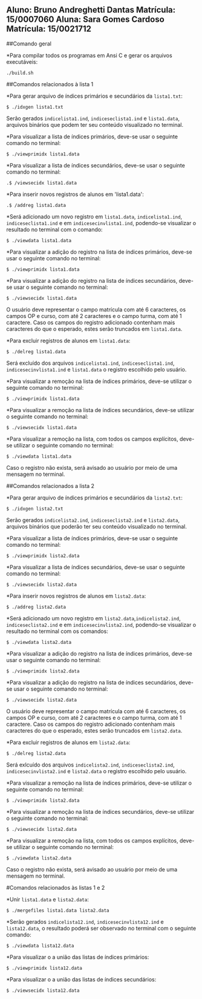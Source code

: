 Aluno: Bruno Andreghetti Dantas         Matrícula: 15/0007060
Aluna: Sara Gomes Cardoso               Matrícula: 15/0021712
---

##Comando geral

*Para compilar todos os programas em Ansi C e gerar os arquivos executáveis:

`./build.sh`

##Comandos relacionados à lista 1

*Para gerar arquivo de índices primários e secundários da `lista1.txt`:

```
$ ./idxgen lista1.txt
```

Serão gerados `indicelista1.ind`, `indiceseclista1.ind` e `lista1.data`,
arquivos binários que podem ter seu conteúdo visualizado no terminal.

*Para visualizar a lista de índices primários, deve-se usar o seguinte 
comando no terminal:

```
$ ./viewprimidx lista1.data
```

*Para visualizar a lista de índices secundários, deve-se usar o seguinte 
comando no terminal:

```
.$ /viewsecidx lista1.data
```

*Para inserir novos registros de alunos em 'lista1.data':

```
.$ /addreg lista1.data
```

*Será adicionado um novo registro em `lista1.data`, `indicelista1.ind`, 
`indiceseclista1.ind` e em `indicesecinvlista1.ind`, podendo-se 
visualizar o resultado no terminal com o comando:

```
$ ./viewdata lista1.data
```

*Para visualizar a adição do registro na lista de índices primários, deve-se 
usar o seguinte comando no terminal:

```
$ ./viewprimidx lista1.data
```

*Para visualizar a adição do registro na lista de índices secundários, deve-se
usar o seguinte comando no terminal:

```
$ ./viewsecidx lista1.data
```

O usuário deve representar o campo matrícula com até 6 caracteres, os campos OP 
e curso, com até 2 caracteres e o campo turma, com até 1 caractere.
Caso os campos do registro adicionado contenham mais caracteres do que o 
esperado, estes serão truncados em `lista1.data`.

*Para excluir registros de alunos em `lista1.data`:

```
$ ./delreg lista1.data
```

Será excluído dos arquivos `indicelista1.ind`, `indiceseclista1.ind`, 
`indicesecinvlista1.ind` e `lista1.data` o registro escolhido pelo usuário.

*Para visualizar a remoção na lista de índices primários, deve-se utilizar o 
seguinte comando no terminal:

```
$ ./viewprimidx lista1.data
```

*Para visualizar a remoção na lista de índices secundários, deve-se utilizar o 
seguinte comando no terminal:

```
$ ./viewsecidx lista1.data
```

*Para visualizar a remoção na lista, com todos os campos explícitos, deve-se 
utilizar o seguinte comando no terminal:

```
$ ./viewdata lista1.data
```

Caso o registro não exista, será avisado ao usuário por meio de uma mensagem no 
terminal.

##Comandos relacionados a lista 2

*Para gerar arquivo de índices primários e secundários da `lista2.txt`:

```
$ ./idxgen lista2.txt
```

Serão gerados `indicelista2.ind`, `indiceseclista2.ind` e `lista2.data`, 
arquivos binários que poderão ter seu conteúdo visualizado no terminal.

*Para visualizar a lista de índices primários, deve-se usar o seguinte comando
no terminal:

```
$ ./viewprimidx lista2.data
```

*Para visualizar a lista de índices secundários, deve-se usar o seguinte 
comando no terminal:

```
$ ./viewsecidx lista2.data
```

*Para inserir novos registros de alunos em `lista2.data`:

```
$ ./addreg lista2.data
```

*Será adicionado um novo registro em `lista2.data`,`indicelista2.ind`,
`indiceseclista2.ind` e em `indicesecinvlista2.ind`, podendo-se visualizar o
resultado no terminal com os comandos:

```
$ ./viewdata lista2.data
```

*Para visualizar a adição do registro na lista de índices primários, deve-se 
usar o seguinte comando no terminal:

```
$ ./viewprimidx lista2.data
```

*Para visualizar a adição do registro na lista de índices secundários, deve-se
usar o seguinte comando no terminal:

```
$ ./viewsecidx lista2.data
```

O usuário deve representar o campo matrícula com até 6 caracteres, os campos OP
e curso, com até 2 caracteres e o campo turma, com até 1 caractere.
Caso os campos do registro adicionado contenham mais caracteres do que o 
esperado, estes serão truncados em `lista2.data`.

*Para excluir registros de alunos em `lista2.data`:

```
$ ./delreg lista2.data
```

Será exlcuído dos arquivos `indicelista2.ind`, `indiceseclista2.ind`, 
`indicesecinvlista2.ind` e `lista2.data` o registro escolhido pelo usuário.

*Para visualizar a remoção na lista de índices primários, deve-se utilizar o 
seguinte comando no terminal:

```
$ ./viewprimidx lista2.data
```

*Para visualizar a remoção na lista de índices secundários, deve-se utilizar o 
seguinte comando no terminal:

```
$ ./viewsecidx lista2.data
```

*Para visualizar a remoção na lista, com todos os campos explícitos, deve-se 
utilizar o seguinte comando no terminal:

```
$ ./viewdata lista2.data
```

Caso o registro não exista, será avisado ao usuário por meio de uma mensagem no
terminal.

#Comandos relacionados às listas 1 e 2

*Unir `lista1.data` e `lista2.data`: 

```
$ ./mergefiles lista1.data lista2.data
```

*Serão gerados `indicelista12.ind`, `indicesecinvlista12.ind` e `lista12.data`, 
o resultado poderá ser observado no terminal com o seguinte comando:

```
$ ./viewdata lista12.data
```

*Para visualizar o a união das listas de índices primários:

```
$ ./viewprimidx lista12.data
```

*Para visualizar o a união das listas de índices secundários:

```
$ ./viewsecidx lista12.data
```